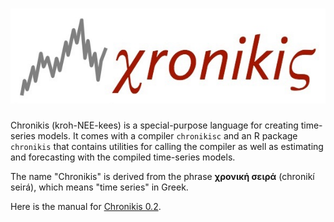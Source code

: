# ![Chronikis](./img/xronikis-logo.jpeg)

Chronikis (kroh-NEE-kees) is a special-purpose language for creating time-series models. It comes with a compiler
`chronikisc` and an R package `chronikis` that contains utilities for calling the compiler as well as estimating and
forecasting with the compiled time-series models.

The name "Chronikis" is derived from the phrase **χρονική σειρά** (chronikí seirá), which means "time series" in Greek.
 
Here is the manual for [Chronikis 0.2](./chronikis-manual-0.2.pdf).
